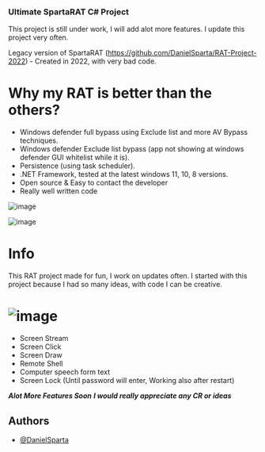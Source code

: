 ### Ultimate SpartaRAT C# Project
This project is still under work, I will add alot more features.
I update this project very often.

Legacy version of SpartaRAT (https://github.com/DanielSparta/RAT-Project-2022) - Created in 2022, with very bad code.

# Why my RAT is better than the others?
- Windows defender full bypass using Exclude list and more AV Bypass techniques.
- Windows defender Exclude list bypass (app not showing at windows defender GUI whitelist while it is).
- Persistence (using task scheduler).
- .NET Framework, tested at the latest windows 11, 10, 8 versions.
- Open source & Easy to contact the developer
- Really well written code

![image](https://github.com/DanielSparta/2024-RAT-projet/assets/111179755/21ed04f8-30e4-49c7-95a0-9231817bb765)

![image](https://github.com/DanielSparta/2024-RAT-projet/assets/111179755/d228432f-87b1-4a0e-8c2f-5643d0385c13)

# Info
This RAT project made for fun, I work on updates often.
I started with this project because I had so many ideas, with code I can be creative.

# ![image](https://github.com/DanielSparta/2024-RAT-projet/assets/111179755/78b29c43-c1ec-44ad-8c72-1369ed527d64)
- Screen Stream
- Screen Click
- Screen Draw
- Remote Shell
- Computer speech form text
- Screen Lock (Until password will enter, Working also after restart)
  
**_Alot More Features Soon_**
**_I would really appreciate any CR or ideas_**


## Authors

- [@DanielSparta](https://github.com/DanielSparta)
